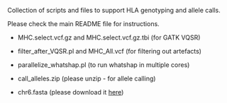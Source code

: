 
Collection of scripts and files to support HLA genotyping and allele calls. 

Please check the main README file for instructions.

- MHC.select.vcf.gz and MHC.select.vcf.gz.tbi (for GATK VQSR)

- filter_after_VQSR.pl and MHC_All.vcf (for filtering out artefacts)

- parallelize_whatshap.pl (to run whatshap in multiple cores)

- call_alleles.zip (please unzip - for allele calling)

- chr6.fasta (please download it [here](http://www.castelli-lab.net/download/support/chr6.zip))
